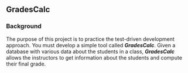 ## GradesCalc

### Background
The purpose of this project is to practice the test-driven development approach. You must develop a simple tool called ***GradesCalc***. 
Given a database with various data about the students in a class, ***GradesCalc*** allows the instructors to get information about the students and compute their final grade. 